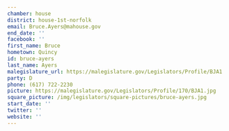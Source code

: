 ```yaml
---
chamber: house
district: house-1st-norfolk
email: Bruce.Ayers@mahouse.gov
end_date: ''
facebook: ''
first_name: Bruce
hometown: Quincy
id: bruce-ayers
last_name: Ayers
malegislature_url: https://malegislature.gov/Legislators/Profile/BJA1
party: D
phone: (617) 722-2230
picture: https://malegislature.gov/Legislators/Profile/170/BJA1.jpg
square_picture: /img/legislators/square-pictures/bruce-ayers.jpg
start_date: ''
twitter: ''
website: ''
---
```

